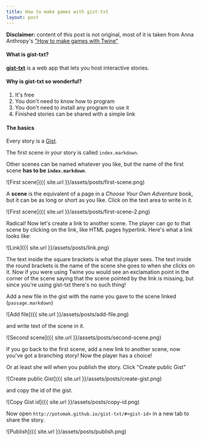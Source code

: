 ```yaml
---
title: How to make games with gist-txt
layout: post
---
```


**Disclaimer:** content of this post is not original, most of it is taken from
Anna Anthropy's ["How to make games with
Twine"](http://www.auntiepixelante.com/twine/)

#### What is gist-txt?

**[gist-txt](https://github.com/potomak/gist-txt)** is a web app that lets you
host interactive stories.

#### Why is gist-txt so wonderful?

1. It's free
1. You don't need to know how to program
1. You don't need to install any program to use it
1. Finished stories can be shared with a simple link

#### The basics

Every story is a [Gist](https://gist.github.com/).

The first scene in your story is called `index.markdown`.

Other scenes can be named whatever you like, but the name of the first scene
**has to be `index.markdown`**.

![First scene]({{ site.url }}/assets/posts/first-scene.png)

A **scene** is the equivalent of a page in a *Choose Your Own Adventure* book,
but it can be as long or short as you like. Click on the text area to write in
it.

![First scene]({{ site.url }}/assets/posts/first-scene-2.png)

Radical! Now let's create a link to another scene. The player can go to that
scene by clicking on the link, like HTML pages hyperlink. Here's what a link
looks like:

![Link]({{ site.url }}/assets/posts/link.png)

The text inside the square brackets is what the player sees. The text inside the
round brackets is the name of the scene she goes to when she clicks on it. Now
if you were using Twine you would see an exclamation point in the corner of the
scene saying that the scene pointed by the link is missing, but since you're
using gist-txt there's no such thing!

Add a new file in the gist with the name you gave to the scene linked
(`passage.markdown`)

![Add file]({{ site.url }}/assets/posts/add-file.png)

and write text of the scene in it.

![Second scene]({{ site.url }}/assets/posts/second-scene.png)

If you go back to the first scene, add a new link to another scene, now you've
got a branching story! Now the player has a choice!

Or at least she will when you publish the story. Click "Create public Gist"

![Create public Gist]({{ site.url }}/assets/posts/create-gist.png)

and copy the id of the gist.

![Copy Gist id]({{ site.url }}/assets/posts/copy-id.png)

Now open `http://potomak.github.io/gist-txt/#<gist-id>` in a new tab to share
the story.

![Publish]({{ site.url }}/assets/posts/publish.png)
